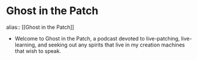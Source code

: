 # Ghost in the Patch
alias:: [[Ghost in the Patch]]
- Welcome to Ghost in the Patch, a podcast devoted to live-patching, live-learning, and seeking out any spirits that live in my creation machines that wish to speak.
